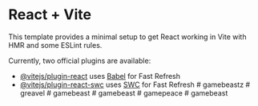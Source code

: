 # React + Vite

This template provides a minimal setup to get React working in Vite with HMR and some ESLint rules.

Currently, two official plugins are available:

- [@vitejs/plugin-react](https://github.com/vitejs/vite-plugin-react/blob/main/packages/plugin-react/README.md) uses [Babel](https://babeljs.io/) for Fast Refresh
- [@vitejs/plugin-react-swc](https://github.com/vitejs/vite-plugin-react-swc) uses [SWC](https://swc.rs/) for Fast Refresh
#   g a m e b e a s t z  
 #   g r e a v e l  
 #   g a m e b e a s t  
 #   g a m e b e a s t  
 #   g a m e p e a c e  
 #   g a m e b e a s t  
 